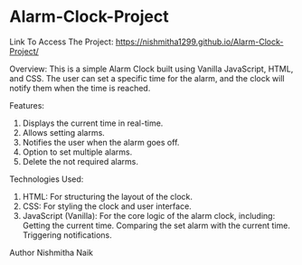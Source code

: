 # Alarm-Clock-Project

Link To Access The Project:
https://nishmitha1299.github.io/Alarm-Clock-Project/

Overview:
This is a simple Alarm Clock built using Vanilla JavaScript, HTML, and CSS. The user can set a specific time for the alarm, and the clock will notify them when the time is reached.

Features:
1. Displays the current time in real-time.
2. Allows setting alarms.
3. Notifies the user when the alarm goes off.
4. Option to set multiple alarms.
5. Delete the not required alarms.
   
Technologies Used:
1. HTML: For structuring the layout of the clock.
2. CSS: For styling the clock and user interface.
3. JavaScript (Vanilla): For the core logic of the alarm clock, including:
    Getting the current time.
    Comparing the set alarm with the current time.
    Triggering notifications.

Author
Nishmitha Naik
